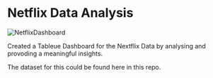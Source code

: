 # Netflix Data Analysis

![NetflixDashboard](https://user-images.githubusercontent.com/39566839/227586212-2b9e9714-8122-4e8c-b659-9098a66a85cb.png)

Created a Tableue Dashboard for the Nextflix Data by analysing and provoding a meaningful insights.

The dataset for this could be found here in this repo. 
